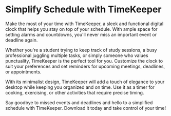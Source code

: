 <!--font:Open Sans-->

# Simplify Schedule with TimeKeeper

Make the most of your time with TimeKeeper, a sleek and functional digital clock that helps you stay on top of your schedule. With ample space for setting alarms and countdowns, you'll never miss an important event or deadline again.

Whether you're a student trying to keep track of study sessions, a busy professional juggling multiple tasks, or simply someone who values punctuality, TimeKeeper is the perfect tool for you. Customize the clock to suit your preferences and set reminders for upcoming meetings, deadlines, or appointments.

With its minimalist design, TimeKeeper will add a touch of elegance to your desktop while keeping you organized and on time. Use it as a timer for cooking, exercising, or other activities that require precise timing.

Say goodbye to missed events and deadlines and hello to a simplified schedule with TimeKeeper. Download it today and take control of your time!

<!--

Write me markdown content of website with wallpaper:

"A wallpaper featuring a simple graphic of a digital clock or timer, with space for setting alarms and countdowns."

The header of the page should not be copy of the text but rather a real content of the website which is using this wallpaper.


---


# TimeKeeper - Your Personal Digital Clock and Timer

Decorate your desktop with our sleek and functional wallpaper featuring a simple graphic of a digital clock or timer. With plenty of space for setting alarms and countdowns, you'll never miss an important event or deadline again.

Whether you're a student trying to keep track of study sessions, a professional juggling multiple tasks, or simply someone who values punctuality, TimeKeeper has got you covered. Customize the wallpaper to suit your preferences and stay on top of your schedule with ease.

Download TimeKeeper today and take control of your time!


---


Heading is too long, rewrite whole content.


---


# TimeKeeper - Simplify Your Schedule

Make the most of your time with TimeKeeper, a sleek and functional wallpaper featuring a simple graphic of a digital clock or timer. With ample space for setting alarms and countdowns, you'll never miss an important event or deadline again.

Whether you're a student trying to keep track of study sessions, a busy professional juggling multiple tasks, or simply someone who values punctuality, TimeKeeper is the perfect tool for you. Customize the wallpaper to suit your preferences and stay on top of your schedule with ease.

With TimeKeeper, you can set reminders for upcoming meetings, deadlines, or appointments. You can also use it as a timer for cooking, exercising, or other activities that require precise timing. Plus, its minimalist design will add a touch of elegance to your desktop.

Download TimeKeeper today and simplify your schedule!


---


Heading is too long, rewrite whole content.


---


# TimeKeeper - Simplify Your Schedule with a Sleek Digital Clock Wallpaper

Stay on top of your schedule with TimeKeeper, the perfect tool for students, professionals, and anyone who values punctuality. Our sleek digital clock wallpaper features a simple graphic of a clock or timer with ample space for setting alarms and countdowns.

Customize the wallpaper to suit your preferences and set reminders for upcoming meetings, deadlines, or appointments. You can also use it as a timer for cooking, exercising, or other activities that require precise timing.

With its minimalist design, TimeKeeper will add a touch of elegance to your desktop while keeping you organized and on time. Say goodbye to missed events and deadlines and hello to a simplified schedule.

Download TimeKeeper today and simplify your schedule with ease!


---


Heading should not include word "wallpaper". The website should not be about the wallpaper itself, wallpaper is just a related background, rewrite whole content.


---


# TimeKeeper - Simplify Your Schedule with a Sleek Digital Clock

Make the most of your time with TimeKeeper, a sleek and functional digital clock that helps you stay on top of your schedule. With ample space for setting alarms and countdowns, you'll never miss an important event or deadline again.

Whether you're a student trying to keep track of study sessions, a busy professional juggling multiple tasks, or simply someone who values punctuality, TimeKeeper is the perfect tool for you. Customize the clock to suit your preferences and set reminders for upcoming meetings, deadlines, or appointments.

With its minimalist design, TimeKeeper will add a touch of elegance to your desktop while keeping you organized and on time. Use it as a timer for cooking, exercising, or other activities that require precise timing.

Say goodbye to missed events and deadlines and hello to a simplified schedule with TimeKeeper. Download it today and take control of your time!


---


Write me a Google font which is best fitting for the website.

Pick from the list:
- Exo 2
- Great Vibes
- Playfair Display
- Orbitron
- Barlow Condensed
- IBM Plex Sans
- Lobster
- Open Sans
- Roboto
- Poppins
- Montserrat
- Lato
- Inter
- Dancing Script
- Raleway
- Futura
- Alegreya


Write just the font name nothing else.


---


Open Sans

-->
